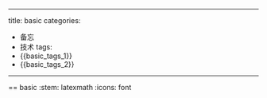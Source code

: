 ----
title: basic
categories:
- 备忘
- 技术
tags:
- {{basic_tags_1}}
- {{basic_tags_2}}
----

== basic
:stem: latexmath
:icons: font






